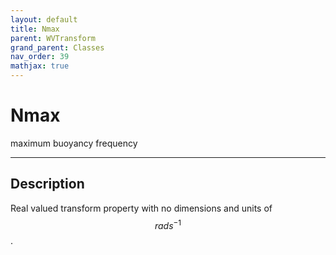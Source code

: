 ```yaml
---
layout: default
title: Nmax
parent: WVTransform
grand_parent: Classes
nav_order: 39
mathjax: true
---
```


#  Nmax

maximum buoyancy frequency


---

## Description
Real valued transform property with no dimensions and units of $$rad s^{-1}$$.

